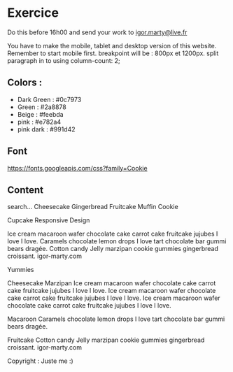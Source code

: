 # Exercice

Do this before 16h00 and send your work to igor.marty@live.fr

You have to make the mobile, tablet and desktop version of this website.
Remember to start mobile first.
breakpoint will be : 800px et 1200px.
split paragraph in to using column-count: 2;

## Colors :

- Dark Green : #0c7973
- Green : #2a8878
- Beige : #feebda
- pink : #e782a4
- pink dark : #991d42

## Font

https://fonts.googleapis.com/css?family=Cookie

## Content

search...
Cheesecake Gingerbread Fruitcake Muffin Cookie

Cupcake Responsive Design

Ice cream macaroon wafer chocolate cake carrot cake fruitcake jujubes I love I love. Caramels chocolate lemon drops I love tart chocolate bar gummi bears dragée. Cotton candy Jelly marzipan cookie gummies gingerbread croissant. igor-marty.com

Yummies

Cheesecake Marzipan
Ice cream macaroon wafer chocolate cake carrot cake fruitcake jujubes I love I love. Ice cream macaroon wafer chocolate cake carrot cake fruitcake jujubes I love I love. Ice cream macaroon wafer chocolate cake carrot cake fruitcake jujubes I love I love.

Macaroon
Caramels chocolate lemon drops I love tart chocolate bar gummi bears dragée.

Fruitcake
Cotton candy Jelly marzipan cookie gummies gingerbread croissant. igor-marty.com

Copyright : Juste me :)
